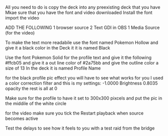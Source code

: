 All you need to do is copy the deck into any preexisting deck that you have
Mkae sure that you have the font and video downloaded
Install the font
import the video

ADD THE FOLLOWING
1 browser source
2 Text GDI in OBS
1 Media Source (for the video)

To make the text more readabile
use the font named Pokemon Hollow
and give it a black color
in the Deck it it is named Black


Use the font Pokemon Solid for the profile 
text and give it the following #ffcb05 
and give it a out line color of #2a75bb 
and give the outline color a size of 13
In the deck it is named Profile Name


for the black profile pic effect you will have
to see what works for you I used a color correction 
filter and this is my settings:
-1.0000 Brightness
0.8035 opacity
the rest is all at 0

Make sure for the profile to have it set to 
300x300 pixcels and put the pic in the middile 
of the white circle

for the video make sure you tick the 
Restart playback when source becomes active

Test the delays to see how it feels to you with a
test raid from the bridge 
